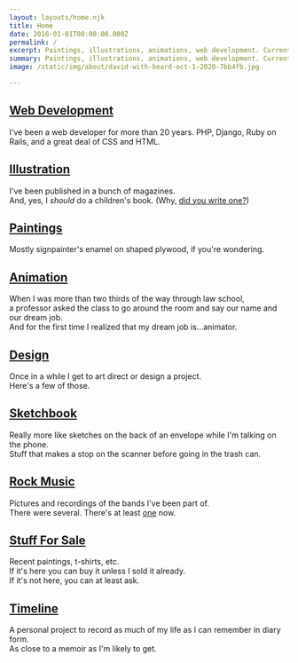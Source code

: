 ```yaml
---
layout: layouts/home.njk
title: Home
date: 2016-01-01T00:00:00.000Z
permalink: /
excerpt: Paintings, illustrations, animations, web development. Currently based in New Orleans, Louisiana.
summary: Paintings, illustrations, animations, web development. Currently based in New Orleans, Louisiana.
image: /static/img/about/david-with-beard-oct-1-2020-7bb4fb.jpg

---
```


<div class="grid-home">

  <div class="polaroid web" data-aos="fade-up" data-aos="fade-up" data-aos-easing="ease-in-out" data-aos-duration="500" data-aos-delay="100">
    <div>
      <a href="web">
        <!-- <img src="/static/img/web/edison.jpg" alt="website designed and built by David Rhoden"> -->
        <h2>Web Development</h2>
      </a>
      <p>I've been a web developer for more than 20 years. PHP, Django, Ruby on Rails, and a great deal of CSS and HTML.</p>
    </div>
  </div>
  <div class="polaroid illustrations" data-aos="fade-up" data-aos-easing="ease-in-out" data-aos-duration="500" data-aos-delay="100">
    <div>
      <a href="illustrations">
        <h2>Illustration</h2>
      </a>
      <p>I've been published in a bunch of magazines.<br>And, yes, I <i>should</i> do a children's book. (Why, <a href="mailto:david@davidrhoden.com?subject=Hey, Dave. I wrote a children's book. Maybe you should illustrate it?">did you write one?</a>)</p>
    </div>
  </div>
  <div class="polaroid paintings" data-aos="fade-up" data-aos-easing="ease-in-out" data-aos-duration="500" data-aos-delay="0">
    <div>
      <a href="paintings">
        <h2>Paintings</h2>
      </a>
      <p>Mostly signpainter's enamel on shaped plywood, if you're wondering.</p>
    </div>
  </div>
  <div class="polaroid animations" data-aos="fade-up" data-aos-easing="ease-in-out" data-aos-duration="500" data-aos-delay="200">
    <div>
      <a href="animations">
        <h2>Animation</h2>
      </a>
      <p>When I was more than two thirds of the way through law school,<br>
      a professor asked the class to go around the room and say our name and our dream job.<br>
      And for the first time I realized that my dream job is...animator.</p>
    </div>
  </div>
  <div class="polaroid designs" data-aos="fade-up" data-aos-easing="ease-in-out" data-aos-duration="500">
    <div>
      <a href="designs">
        <!-- <img src="/static/img/designs/TalbotAdamsAlbum.jpg" alt="design by David Rhoden"> -->
        <h2>Design</h2>
      </a>
      <p>Once in a while I get to art direct or design a project.<br>
      Here's a few of those.</p>
    </div>
  </div>
  <div class="polaroid sketchbook" data-aos="fade-up" data-aos="fade-up" data-aos-easing="ease-in-out" data-aos-duration="500" data-aos-delay="100">
    <div>
      <a href="sketchbook">
        <!-- <img src="/static/img/sketchbook/aah-guy.jpg" alt="aah guy illustration by David Rhoden"> -->
        <h2>Sketchbook</h2>
      </a>
      <p>Really more like sketches on the back of an envelope while I'm talking on the phone.<br>
      Stuff that makes a stop on the scanner before going in the trash can.</p>
    </div>
  </div>
  <div class="polaroid rock" data-aos="fade-up" data-aos="fade-up" data-aos-easing="ease-in-out" data-aos-duration="500" data-aos-delay="200">
    <div>
      <a href="rock">
        <!-- <img src="/static/img/rock/all-night-movers/all-night-movers-dave-jul-27-2002.jpg" alt="David Rhoden playing guitar at All-Night Movers house show, photo by Jeff Pounds"> -->
        <h2>Rock Music</h2>
      </a>
      <p>Pictures and recordings of the bands I've been part of.<br>
        There were several. There's at least <a href="https://thestackswebsite.com" target="_blank">one</a> now.</p>
    </div>
  </div>
  <div class="polaroid forsale" data-aos="fade-up" data-aos="fade-up" data-aos-easing="ease-in-out" data-aos-duration="500">
    <div>
      <a href="forsale">
        <!-- <img src="/static/img/designs/Bottle-CapTeeTurquoise.jpg" alt="Bottle Cap Boy T-Shirt by David Rhoden"> -->
        <h2>Stuff For Sale</h2>
      </a>
      <p>Recent paintings, t-shirts, etc.<br>
      If it's here you can buy it unless I sold it already.<br>
      If it's not here, you can at least ask.</p>
    </div>
  </div>
  <div class="polaroid timeline" data-aos="fade-up" data-aos-easing="ease-in-out" data-aos-duration="500" data-aos-delay="100">
    <div>
      <a href="timeline">
        <h2>Timeline</h2>
      </a>
      <p>A personal project to record as much of my life as I can remember in diary form.<br>As close to a memoir as I'm likely to get.</p>
    </div>
  </div>
</div>